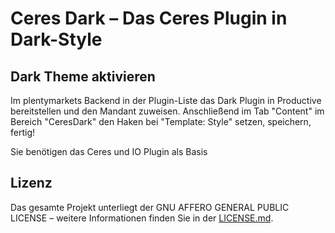 # Ceres Dark – Das Ceres Plugin in Dark-Style

<div class="container-toc"></div>

## Dark Theme aktivieren

Im plentymarkets Backend in der Plugin-Liste das Dark Plugin in Productive bereitstellen und den Mandant zuweisen.
Anschließend im Tab "Content" im Bereich "CeresDark" den Haken bei "Template: Style" setzen, speichern, fertig!

<div class="alert alert-info" role="alert">
    Sie benötigen das Ceres und IO Plugin als Basis
</div>

## Lizenz

Das gesamte Projekt unterliegt der GNU AFFERO GENERAL PUBLIC LICENSE – weitere Informationen finden Sie in der [LICENSE.md](https://github.com/plentymarkets/plugin-ceres/blob/stable/LICENSE.md).